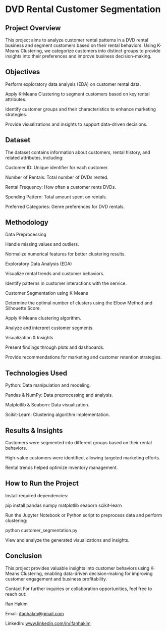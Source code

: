 # DVD Rental Customer Segmentation

## Project Overview
This project aims to analyze customer rental patterns in a DVD rental business and segment customers based on their rental behaviors. Using K-Means Clustering, we categorize customers into distinct groups to provide insights into their preferences and improve business decision-making.

## Objectives
Perform exploratory data analysis (EDA) on customer rental data.

Apply K-Means Clustering to segment customers based on key rental attributes.

Identify customer groups and their characteristics to enhance marketing strategies.

Provide visualizations and insights to support data-driven decisions.

## Dataset
The dataset contains information about customers, rental history, and related attributes, including:

Customer ID: Unique identifier for each customer.

Number of Rentals: Total number of DVDs rented.

Rental Frequency: How often a customer rents DVDs.

Spending Pattern: Total amount spent on rentals.

Preferred Categories: Genre preferences for DVD rentals.

## Methodology
Data Preprocessing

Handle missing values and outliers.

Normalize numerical features for better clustering results.

Exploratory Data Analysis (EDA)

Visualize rental trends and customer behaviors.

Identify patterns in customer interactions with the service.

Customer Segmentation using K-Means

Determine the optimal number of clusters using the Elbow Method and Silhouette Score.

Apply K-Means clustering algorithm.

Analyze and interpret customer segments.

Visualization & Insights

Present findings through plots and dashboards.

Provide recommendations for marketing and customer retention strategies.

## Technologies Used
Python: Data manipulation and modeling.

Pandas & NumPy: Data preprocessing and analysis.

Matplotlib & Seaborn: Data visualization.

Scikit-Learn: Clustering algorithm implementation.

## Results & Insights
Customers were segmented into different groups based on their rental behaviors.

High-value customers were identified, allowing targeted marketing efforts.

Rental trends helped optimize inventory management.

## How to Run the Project
Install required dependencies:

pip install pandas numpy matplotlib seaborn scikit-learn

Run the Jupyter Notebook or Python script to preprocess data and perform clustering:

python customer_segmentation.py

View and analyze the generated visualizations and insights.

## Conclusion
This project provides valuable insights into customer behaviors using K-Means Clustering, enabling data-driven decision-making for improving customer engagement and business profitability.

Contact
For further inquiries or collaboration opportunities, feel free to reach out:

Ifan Hakim

Email: ifanhakm@gmail.com

LinkedIn: www.linkedin.com/in/ifanhakim
